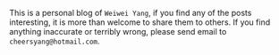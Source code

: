 This is a personal blog of `Weiwei Yang`, if you find any of the posts interesting,
it is more than welcome to share them to others. If you find anything inaccurate
or terribly wrong, please send email to `cheersyang@hotmail.com`.
